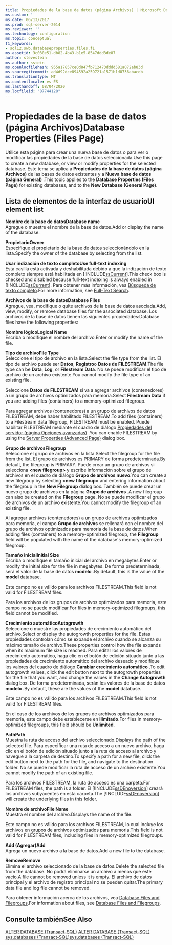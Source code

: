 ```yaml
---
title: Propiedades de la base de datos (página Archivos) | Microsoft Docs
ms.custom: ''
ms.date: 06/13/2017
ms.prod: sql-server-2014
ms.reviewer: ''
ms.technology: configuration
ms.topic: conceptual
f1_keywords:
- sql12.swb.databaseproperties.files.f1
ms.assetid: 3c030e51-db82-4b43-b1e5-8547ddd3de87
author: stevestein
ms.author: sstein
ms.openlocfilehash: 955a17857ce0d847fb712473dddd581a072ab83d
ms.sourcegitcommit: ad4d92dce894592a259721a1571b1d8736abacdb
ms.translationtype: MT
ms.contentlocale: es-ES
ms.lasthandoff: 08/04/2020
ms.locfileid: "87744128"
---
```

# <a name="database-properties-files-page"></a><span data-ttu-id="23f3d-102">Propiedades de la base de datos (página Archivos)</span><span class="sxs-lookup"><span data-stu-id="23f3d-102">Database Properties (Files Page)</span></span>
  <span data-ttu-id="23f3d-103">Utilice esta página para crear una nueva base de datos o para ver o modificar las propiedades de la base de datos seleccionada.</span><span class="sxs-lookup"><span data-stu-id="23f3d-103">Use this page to create a new database, or view or modify properties for the selected database.</span></span> <span data-ttu-id="23f3d-104">Este tema se aplica a **Propiedades de la base de datos (página Archivos)** de las bases de datos existentes y a **Nueva base de datos (página General)** .</span><span class="sxs-lookup"><span data-stu-id="23f3d-104">This topic applies to the **Database Properties (Files Page)** for existing databases, and to the **New Database (General Page)**.</span></span>  
  
## <a name="ui-element-list"></a><span data-ttu-id="23f3d-105">Lista de elementos de la interfaz de usuario</span><span class="sxs-lookup"><span data-stu-id="23f3d-105">UI element list</span></span>  
 <span data-ttu-id="23f3d-106">**Nombre de la base de datos**</span><span class="sxs-lookup"><span data-stu-id="23f3d-106">**Database name**</span></span>  
 <span data-ttu-id="23f3d-107">Agregue o muestre el nombre de la base de datos.</span><span class="sxs-lookup"><span data-stu-id="23f3d-107">Add or display the name of the database.</span></span>  
  
 <span data-ttu-id="23f3d-108">**Propietario**</span><span class="sxs-lookup"><span data-stu-id="23f3d-108">**Owner**</span></span>  
 <span data-ttu-id="23f3d-109">Especifique el propietario de la base de datos seleccionándolo en la lista.</span><span class="sxs-lookup"><span data-stu-id="23f3d-109">Specify the owner of the database by selecting from the list.</span></span>  
  
 <span data-ttu-id="23f3d-110">**Usar indización de texto completo**</span><span class="sxs-lookup"><span data-stu-id="23f3d-110">**Use full-text indexing**</span></span>  
 <span data-ttu-id="23f3d-111">Esta casilla está activada y deshabilitada debido a que la indización de texto completo siempre está habilitada en [!INCLUDE[ssCurrent](../../includes/sscurrent-md.md)].</span><span class="sxs-lookup"><span data-stu-id="23f3d-111">This check box is checked and disabled because full-text indexing is always enabled in [!INCLUDE[ssCurrent](../../includes/sscurrent-md.md)].</span></span> <span data-ttu-id="23f3d-112">Para obtener más información, vea [Búsqueda de texto completo](../search/full-text-search.md).</span><span class="sxs-lookup"><span data-stu-id="23f3d-112">For more information, see [Full-Text Search](../search/full-text-search.md).</span></span>  
  
 <span data-ttu-id="23f3d-113">**Archivos de la base de datos**</span><span class="sxs-lookup"><span data-stu-id="23f3d-113">**Database Files**</span></span>  
 <span data-ttu-id="23f3d-114">Agregue, vea, modifique o quite archivos de la base de datos asociada.</span><span class="sxs-lookup"><span data-stu-id="23f3d-114">Add, view, modify, or remove database files for the associated database.</span></span> <span data-ttu-id="23f3d-115">Los archivos de la base de datos tienen las siguientes propiedades:</span><span class="sxs-lookup"><span data-stu-id="23f3d-115">Database files have the following properties:</span></span>  
  
 <span data-ttu-id="23f3d-116">**Nombre lógico**</span><span class="sxs-lookup"><span data-stu-id="23f3d-116">**Logical Name**</span></span>  
 <span data-ttu-id="23f3d-117">Escriba o modifique el nombre del archivo.</span><span class="sxs-lookup"><span data-stu-id="23f3d-117">Enter or modify the name of the file.</span></span>  
  
 <span data-ttu-id="23f3d-118">**Tipo de archivo**</span><span class="sxs-lookup"><span data-stu-id="23f3d-118">**File Type**</span></span>  
 <span data-ttu-id="23f3d-119">Seleccione el tipo de archivo en la lista.</span><span class="sxs-lookup"><span data-stu-id="23f3d-119">Select the file type from the list.</span></span> <span data-ttu-id="23f3d-120">El tipo de archivo puede ser **Datos**, **Registro**o **Datos de FILESTREAM**.</span><span class="sxs-lookup"><span data-stu-id="23f3d-120">The file type can be **Data**, **Log**, or **Filestream Data**.</span></span> <span data-ttu-id="23f3d-121">No se puede modificar el tipo de archivo de un archivo existente.</span><span class="sxs-lookup"><span data-stu-id="23f3d-121">You cannot modify the file type of an existing file.</span></span>  
  
 <span data-ttu-id="23f3d-122">Seleccione **Datos de FILESTREAM** si va a agregar archivos (contenedores) a un grupo de archivos optimizados para memoria.</span><span class="sxs-lookup"><span data-stu-id="23f3d-122">Select **Filestream Data** if you are adding files (containers) to a memory-optimized filegroup.</span></span>  
  
 <span data-ttu-id="23f3d-123">Para agregar archivos (contenedores) a un grupo de archivos de datos FILESTREAM, debe haber habilitado FILESTREAM.</span><span class="sxs-lookup"><span data-stu-id="23f3d-123">To add files (containers) to a Filestream data filegroup, FILESTREAM must be enabled.</span></span> <span data-ttu-id="23f3d-124">Puede habilitar FILESTREAM mediante el cuadro de diálogo [Propiedades del servidor (página Opciones avanzadas)](../../database-engine/configure-windows/server-properties-advanced-page.md) .</span><span class="sxs-lookup"><span data-stu-id="23f3d-124">You can enable FILESTREAM by using the [Server Properties (Advanced Page)](../../database-engine/configure-windows/server-properties-advanced-page.md) dialog box.</span></span>  
  
 <span data-ttu-id="23f3d-125">**Grupo de archivos**</span><span class="sxs-lookup"><span data-stu-id="23f3d-125">**Filegroup**</span></span>  
 <span data-ttu-id="23f3d-126">Seleccione el grupo de archivos en la lista.</span><span class="sxs-lookup"><span data-stu-id="23f3d-126">Select the filegroup for the file from the list.</span></span> <span data-ttu-id="23f3d-127">El grupo de archivos es PRIMARY de forma predeterminada.</span><span class="sxs-lookup"><span data-stu-id="23f3d-127">By default, the filegroup is PRIMARY.</span></span> <span data-ttu-id="23f3d-128">Puede crear un grupo de archivos si selecciona **\<new filegroup>** y escribe información sobre el grupo de archivos en el cuadro de diálogo **Grupo de archivos nuevo**.</span><span class="sxs-lookup"><span data-stu-id="23f3d-128">You can create a new filegroup by selecting **\<new filegroup>** and entering information about the filegroup in the **New Filegroup** dialog box.</span></span> <span data-ttu-id="23f3d-129">También se puede crear un nuevo grupo de archivos en la página **Grupo de archivos** .</span><span class="sxs-lookup"><span data-stu-id="23f3d-129">A new filegroup can also be created on the **Filegroup** page.</span></span> <span data-ttu-id="23f3d-130">No se puede modificar el grupo de archivos de un archivo existente.</span><span class="sxs-lookup"><span data-stu-id="23f3d-130">You cannot modify the filegroup of an existing file.</span></span>  
  
 <span data-ttu-id="23f3d-131">Al agregar archivos (contenedores) a un grupo de archivos optimizados para memoria, el campo **Grupo de archivos** se rellenará con el nombre del grupo de archivos optimizados para memoria de la base de datos.</span><span class="sxs-lookup"><span data-stu-id="23f3d-131">When adding files (containers) to a memory-optimized filegroup, the **Filegroup** field will be populated with the name of the database's memory-optimized filegroup.</span></span>  
  
 <span data-ttu-id="23f3d-132">**Tamaño inicial**</span><span class="sxs-lookup"><span data-stu-id="23f3d-132">**Initial Size**</span></span>  
 <span data-ttu-id="23f3d-133">Escriba o modifique el tamaño inicial del archivo en megabytes.</span><span class="sxs-lookup"><span data-stu-id="23f3d-133">Enter or modify the initial size for the file in megabytes.</span></span> <span data-ttu-id="23f3d-134">De forma predeterminada, será el valor de la base de datos **modelo** .</span><span class="sxs-lookup"><span data-stu-id="23f3d-134">By default, this is the value of the **model** database.</span></span>  
  
 <span data-ttu-id="23f3d-135">Este campo no es válido para los archivos FILESTREAM.</span><span class="sxs-lookup"><span data-stu-id="23f3d-135">This field is not valid for FILESTREAM files.</span></span>  
  
 <span data-ttu-id="23f3d-136">Para los archivos de los grupos de archivos optimizados para memoria, este campo no se puede modificar.</span><span class="sxs-lookup"><span data-stu-id="23f3d-136">For files in memory-optimized filegroups, this field cannot be modified.</span></span>  
  
 <span data-ttu-id="23f3d-137">**Crecimiento automático**</span><span class="sxs-lookup"><span data-stu-id="23f3d-137">**Autogrowth**</span></span>  
 <span data-ttu-id="23f3d-138">Seleccione o muestre las propiedades de crecimiento automático del archivo.</span><span class="sxs-lookup"><span data-stu-id="23f3d-138">Select or display the autogrowth properties for the file.</span></span> <span data-ttu-id="23f3d-139">Estas propiedades controlan cómo se expande el archivo cuando se alcanza su máximo tamaño de archivo.</span><span class="sxs-lookup"><span data-stu-id="23f3d-139">These properties control how the file expands when its maximum file size is reached.</span></span> <span data-ttu-id="23f3d-140">Para editar los valores de crecimiento automático, haga clic en el botón de edición situado junto a las propiedades de crecimiento automático del archivo deseado y modifique los valores del cuadro de diálogo **Cambiar crecimiento automático** .</span><span class="sxs-lookup"><span data-stu-id="23f3d-140">To edit autogrowth values, click the edit button next to the autogrowth properties for the file that you want, and change the values in the **Change Autogrowth** dialog box.</span></span> <span data-ttu-id="23f3d-141">De forma predeterminada, serán los valores de la base de datos **modelo** .</span><span class="sxs-lookup"><span data-stu-id="23f3d-141">By default, these are the values of the **model** database.</span></span>  
  
 <span data-ttu-id="23f3d-142">Este campo no es válido para los archivos FILESTREAM.</span><span class="sxs-lookup"><span data-stu-id="23f3d-142">This field is not valid for FILESTREAM files.</span></span>  
  
 <span data-ttu-id="23f3d-143">En el caso de los archivos de los grupos de archivos optimizados para memoria, este campo debe establecerse en **Ilimitado**.</span><span class="sxs-lookup"><span data-stu-id="23f3d-143">For files in memory-optimized filegroups, this field should be **Unlimited**.</span></span>  
  
 <span data-ttu-id="23f3d-144">**Path**</span><span class="sxs-lookup"><span data-stu-id="23f3d-144">**Path**</span></span>  
 <span data-ttu-id="23f3d-145">Muestra la ruta de acceso del archivo seleccionado.</span><span class="sxs-lookup"><span data-stu-id="23f3d-145">Displays the path of the selected file.</span></span> <span data-ttu-id="23f3d-146">Para especificar una ruta de acceso a un nuevo archivo, haga clic en el botón de edición situado junto a la ruta de acceso al archivo y navegue a la carpeta de destino.</span><span class="sxs-lookup"><span data-stu-id="23f3d-146">To specify a path for a new file, click the edit button next to the path for the file, and navigate to the destination folder.</span></span> <span data-ttu-id="23f3d-147">No se puede modificar la ruta de acceso de un archivo existente.</span><span class="sxs-lookup"><span data-stu-id="23f3d-147">You cannot modify the path of an existing file.</span></span>  
  
 <span data-ttu-id="23f3d-148">Para los archivos FILESTREAM, la ruta de acceso es una carpeta.</span><span class="sxs-lookup"><span data-stu-id="23f3d-148">For FILESTREAM files, the path is a folder.</span></span> <span data-ttu-id="23f3d-149">El [!INCLUDE[ssDEnoversion](../../includes/ssdenoversion-md.md)] creará los archivos subyacentes en esta carpeta.</span><span class="sxs-lookup"><span data-stu-id="23f3d-149">The [!INCLUDE[ssDEnoversion](../../includes/ssdenoversion-md.md)] will create the underlying files in this folder.</span></span>  
  
 <span data-ttu-id="23f3d-150">**Nombre de archivo**</span><span class="sxs-lookup"><span data-stu-id="23f3d-150">**File Name**</span></span>  
 <span data-ttu-id="23f3d-151">Muestra el nombre del archivo.</span><span class="sxs-lookup"><span data-stu-id="23f3d-151">Displays the name of the file.</span></span>  
  
 <span data-ttu-id="23f3d-152">Este campo no es válido para los archivos FILESTREAM, lo cual incluye los archivos en grupos de archivos optimizados para memoria.</span><span class="sxs-lookup"><span data-stu-id="23f3d-152">This field is not valid for FILESTREAM files, including files in memory-optimized filegroups.</span></span>  
  
 <span data-ttu-id="23f3d-153">**Add (Agregar)**</span><span class="sxs-lookup"><span data-stu-id="23f3d-153">**Add**</span></span>  
 <span data-ttu-id="23f3d-154">Agrega un nuevo archivo a la base de datos.</span><span class="sxs-lookup"><span data-stu-id="23f3d-154">Add a new file to the database.</span></span>  
  
 <span data-ttu-id="23f3d-155">**Remove**</span><span class="sxs-lookup"><span data-stu-id="23f3d-155">**Remove**</span></span>  
 <span data-ttu-id="23f3d-156">Elimina el archivo seleccionado de la base de datos.</span><span class="sxs-lookup"><span data-stu-id="23f3d-156">Delete the selected file from the database.</span></span> <span data-ttu-id="23f3d-157">No podrá eliminarse un archivo a menos que esté vacío.</span><span class="sxs-lookup"><span data-stu-id="23f3d-157">A file cannot be removed unless it is empty.</span></span> <span data-ttu-id="23f3d-158">El archivo de datos principal y el archivo de registro principal no se pueden quitar.</span><span class="sxs-lookup"><span data-stu-id="23f3d-158">The primary data file and log file cannot be removed.</span></span>  
  
 <span data-ttu-id="23f3d-159">Para obtener información acerca de los archivos, vea [Database Files and Filegroups](database-files-and-filegroups.md).</span><span class="sxs-lookup"><span data-stu-id="23f3d-159">For information about files, see [Database Files and Filegroups](database-files-and-filegroups.md).</span></span>  
  
## <a name="see-also"></a><span data-ttu-id="23f3d-160">Consulte también</span><span class="sxs-lookup"><span data-stu-id="23f3d-160">See Also</span></span>  
 <span data-ttu-id="23f3d-161">[ALTER DATABASE &#40;Transact-SQL&#41;](/sql/t-sql/statements/alter-database-transact-sql) </span><span class="sxs-lookup"><span data-stu-id="23f3d-161">[ALTER DATABASE &#40;Transact-SQL&#41;](/sql/t-sql/statements/alter-database-transact-sql) </span></span>  
 [<span data-ttu-id="23f3d-162">sys.databases &#40;Transact-SQL&#41;</span><span class="sxs-lookup"><span data-stu-id="23f3d-162">sys.databases &#40;Transact-SQL&#41;</span></span>](/sql/relational-databases/system-catalog-views/sys-databases-transact-sql)  
  
  
